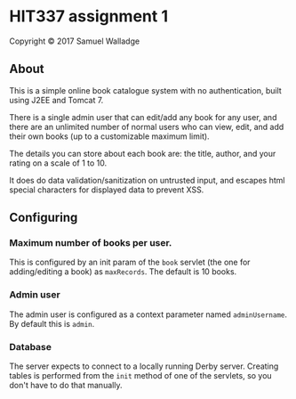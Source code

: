 
# HIT337 assignment 1

Copyright © 2017 Samuel Walladge

## About

This is a simple online book catalogue system with no authentication, built using J2EE and Tomcat 7.

There is a single admin user that can edit/add any book for any user, and there are an unlimited number of normal users
who can view, edit, and add their own books (up to a customizable maximum limit).

The details you can store about each book are: the title, author, and your rating on a scale of 1 to 10.

It does do data validation/sanitization on untrusted input, and escapes html special characters for displayed data to
prevent XSS.


## Configuring

### Maximum number of books per user.

This is configured by an init param of the `book` servlet (the one for adding/editing a book) as `maxRecords`.
The default is 10 books.

### Admin user

The admin user is configured as a context parameter named `adminUsername`. By default this is `admin`.

### Database

The server expects to connect to a locally running Derby server. Creating tables is performed from the `init` method of
one of the servlets, so you don't have to do that manually.
